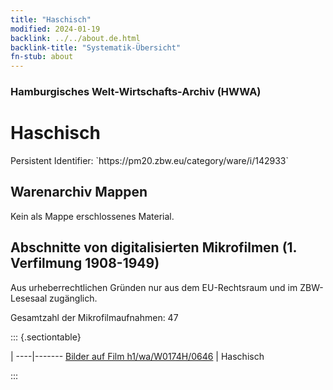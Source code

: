 ```yaml
---
title: "Haschisch"
modified: 2024-01-19
backlink: ../../about.de.html
backlink-title: "Systematik-Übersicht"
fn-stub: about
---
```


### Hamburgisches Welt-Wirtschafts-Archiv (HWWA)

# Haschisch

<div class="hint">Persistent Identifier: `https://pm20.zbw.eu/category/ware/i/142933`</div>







## Warenarchiv Mappen





Kein als Mappe erschlossenes Material.



<a id="filmsections" />

## Abschnitte von digitalisierten Mikrofilmen (1. Verfilmung 1908-1949)

<p>Aus urheberrechtlichen Gründen nur aus dem EU-Rechtsraum und im ZBW-Lesesaal zugänglich.</p>


<p>Gesamtzahl der Mikrofilmaufnahmen: 47</p>





::: {.sectiontable}

 | 
----|-------
<a class="btn" href="https://pm20.zbw.eu/film/h1/wa/W0174H/0646" rel="nofollow">Bilder auf Film h1/wa/W0174H/0646</a> | Haschisch


:::
















